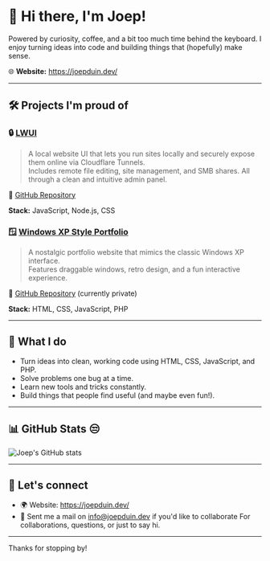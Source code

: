 # 👋 Hi there, I'm Joep!

Powered by curiosity, coffee, and a bit too much time behind the keyboard.
I enjoy turning ideas into code and building things that (hopefully) make sense.

🌐 **Website:** https://joepduin.dev/

---

## 🛠 Projects I'm proud of

### 🔒 [LWUI](https://lwui.joepduin.dev)
> A local website UI that lets you run sites locally and securely expose them online via Cloudflare Tunnels.  
Includes remote file editing, site management, and SMB shares. All through a clean and intuitive admin panel.

🔗 [GitHub Repository](https://github.com/joepduin/LWUI)

**Stack:** JavaScript, Node.js, CSS

### 🪟 [Windows XP Style Portfolio](https://portfolio.joepduin.dev)
> A nostalgic portfolio website that mimics the classic Windows XP interface.  
Features draggable windows, retro design, and a fun interactive experience.

🔗 [GitHub Repository](https://github.com/joepduin/windowsxp) (currently private)

**Stack:** HTML, CSS, JavaScript, PHP

---

## 💼 What I do

- Turn ideas into clean, working code using HTML, CSS, JavaScript, and PHP.
- Solve problems one bug at a time.
- Learn new tools and tricks constantly.
- Build things that people find useful (and maybe even fun!).

---

## 📊 GitHub Stats 😒

![Joep's GitHub stats](https://github-readme-stats.vercel.app/api?username=joepduin&show_icons=true&theme=gruvbox)

---

## 🤝 Let's connect

- 🌍 Website: https://joepduin.dev/
- 💬 Sent me a mail on info@joepduin.dev if you'd like to collaborate For collaborations, questions, or just to say hi.

---

Thanks for stopping by!
